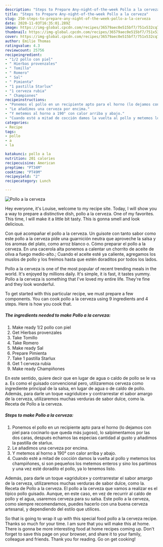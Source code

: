 ```yaml
---
description: "Steps to Prepare Any-night-of-the-week Pollo a la cerveza"
title: "Steps to Prepare Any-night-of-the-week Pollo a la cerveza"
slug: 250-steps-to-prepare-any-night-of-the-week-pollo-a-la-cerveza
date: 2020-11-03T16:35:01.289Z
image: https://img-global.cpcdn.com/recipes/36579aec0e515bf7/751x532cq70/pollo-a-la-cerveza-foto-principal.jpg
thumbnail: https://img-global.cpcdn.com/recipes/36579aec0e515bf7/751x532cq70/pollo-a-la-cerveza-foto-principal.jpg
cover: https://img-global.cpcdn.com/recipes/36579aec0e515bf7/751x532cq70/pollo-a-la-cerveza-foto-principal.jpg
author: Emilie Thomas
ratingvalue: 4.3
reviewcount: 25756
recipeingredient:
- "1/2 pollo con piel"
- " Hierbas provenzales"
- " Tomillo"
- " Romero"
- " Sal"
- " Pimienta"
- "1 pastilla Starlux"
- "1 cerveza rubia"
- " Championes"
recipeinstructions:
- "Ponemos el pollo en un recipiente apto para el horno (lo dejamos con piel para cocinarlo que queda más jugoso), lo salpimentamos por las dos caras, después echamos las especias cantidad al gusto y añadimos la pastilla de starlux."
- "Le añadimos una cerveza por encima."
- "Y metemos al horno a 190° con calor arriba y abajo."
- "Cuando esté a mitad de cocción damos la vuelta al pollo y metemos los champiñones, si son pequeños los metemos enteros y sino los partimos y una vez esté doradito el pollo, ya lo tenemos listo."
categories:
- Recipe
tags:
- pollo
- a
- la

katakunci: pollo a la 
nutrition: 201 calories
recipecuisine: American
preptime: "PT34M"
cooktime: "PT49M"
recipeyield: "2"
recipecategory: Lunch

---
```



![Pollo a la cerveza](https://img-global.cpcdn.com/recipes/36579aec0e515bf7/751x532cq70/pollo-a-la-cerveza-foto-principal.jpg)

Hey everyone, it's Louise, welcome to my recipe site. Today, I will show you a way to prepare a distinctive dish, pollo a la cerveza. One of my favorites. This time, I will make it a little bit tasty. This is gonna smell and look delicious.

Con qué acompañar el pollo a la cerveza. Un guisote con tanto sabor como este pollo a la cerveza pide una guarnición neutra que aproveche la salsa y los aromas del plato, como arroz blanco o. Cómo preparar el pollo a la cerveza. En una cacerola alta ponemos a calentar un chorrito de aceite de oliva a fuego medio-alto.; Cuando el aceite esté ya caliente, agregamos los muslos de pollo y los freímos hasta que estén doraditos por todos los lados.

Pollo a la cerveza is one of the most popular of recent trending meals in the world. It's enjoyed by millions daily. It's simple, it is fast, it tastes yummy. Pollo a la cerveza is something that I've loved my entire life. They're fine and they look wonderful.


To get started with this particular recipe, we must prepare a few components. You can cook pollo a la cerveza using 9 ingredients and 4 steps. Here is how you cook that.

<!--inarticleads1-->

##### The ingredients needed to make Pollo a la cerveza:

1. Make ready 1/2 pollo con piel
1. Get  Hierbas provenzales
1. Take  Tomillo
1. Take  Romero
1. Make ready  Sal
1. Prepare  Pimienta
1. Take 1 pastilla Starlux
1. Get 1 cerveza rubia
1. Make ready  Champiñones


En este sentido, quiere decir que en lugar de agua o caldo de pollo se le va a. Es como el guisado convencional pero, utilizaremos cerveza como ingrediente principal de la salsa, en lugar de agua o de caldo de pollo. Además, para darle un toque «agridulce» y contrarrestar el sabor amargo de la cerveza, utilizaremos muchas verduras de sabor dulce, como la. Receta de Pollo a la cerveza. 

<!--inarticleads2-->

##### Steps to make Pollo a la cerveza:

1. Ponemos el pollo en un recipiente apto para el horno (lo dejamos con piel para cocinarlo que queda más jugoso), lo salpimentamos por las dos caras, después echamos las especias cantidad al gusto y añadimos la pastilla de starlux.
1. Le añadimos una cerveza por encima.
1. Y metemos al horno a 190° con calor arriba y abajo.
1. Cuando esté a mitad de cocción damos la vuelta al pollo y metemos los champiñones, si son pequeños los metemos enteros y sino los partimos y una vez esté doradito el pollo, ya lo tenemos listo.


Además, para darle un toque «agridulce» y contrarrestar el sabor amargo de la cerveza, utilizaremos muchas verduras de sabor dulce, como la. Receta de Pollo a la cerveza. El pollo a la cerveza que vamos a realizar es el típico pollo guisado. Aunque, en este caso, en vez de recurrir al caldo de pollo y el agua, usaremos cerveza para su salsa. Este pollo a la cerveza, como siempre recomendamos, puedes hacerlo con una buena cerveza artesanal, y dependiendo del estilo que utilices. 

So that is going to wrap it up with this special food pollo a la cerveza recipe. Thanks so much for your time. I am sure that you will make this at home. There is gonna be more interesting food at home recipes coming up. Don't forget to save this page on your browser, and share it to your family, colleague and friends. Thank you for reading. Go on get cooking!
